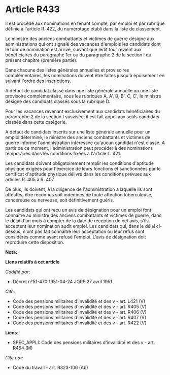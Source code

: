 # Article R433

Il est procédé aux nominations en tenant compte, par emploi et par rubrique définie à l'article R. 422, du numérotage établi
dans la liste de classement.

Le ministre des anciens combattants et victimes de guerre désigne aux administrations qui ont signalé des vacances d'emplois
les candidats dont le tour de nomination est arrivé, suivant que ledit tour revient aux bénéficiaires du paragraphe 1er ou du
paragraphe 2 de la section I du présent chapitre (première partie).

Dans chacune des listes générales annuelles et provisoires complémentaires, les nominations doivent être faites jusqu'à
épuisement en suivant l'ordre des inscriptions.

A défaut de candidat classé dans une liste générale annuelle ou une liste provisoire complémentaire, sous les rubriques A,
A', B, B', C, C', le ministre désigne des candidats classés sous la rubrique D.

Pour les vacances revenant exclusivement aux candidats bénéficiaires du paragraphe 2 de la section I susvisée, il est fait
appel aux seuls candidats classés dans cette catégorie.

A défaut de candidats inscrits sur une liste générale annuelle pour un emploi déterminé, le ministre des anciens combattants
et victimes de guerre informe l'administration intéressée qu'aucun candidat n'est classé. A partir de ce moment,
l'administration peut procéder à des nominations temporaires dans les conditions fixées à l'article L. 421.

Les candidats doivent obligatoirement remplir les conditions d'aptitude physique exigées pour l'exercice de leurs fonctions
et sanctionnées par le certificat d'aptitude physique délivré dans les conditions prévues aux articles R. 405 à R. 407.

De plus, ils doivent, à la diligence de l'administration à laquelle ils sont affectés, être reconnus soit indemnes de toute
affection tuberculeuse, cancéreuse ou nerveuse, soit définitivement guéris.

Les candidats qui ont reçu un avis de désignation pour un emploi font connaître au ministre des anciens combattants et
victimes de guerre, dans le délai d'un mois à compter de la date de réception de cet avis, s'ils acceptent leur nomination
audit emploi. Les candidats qui, dans le délai ci-dessus, n'ont pas fait connaître leur acceptation ou leur refus sont
considérés comme ayant refusé l'emploi. L'avis de désignation doit reproduire cette disposition.

**Nota:**



**Liens relatifs à cet article**

_Codifié par_:

  - Décret n°51-470 1951-04-24 JORF 27 avril 1951

_Cite_:

  - Code des pensions militaires d'invalidité et des v - art. L421 (V)
  - Code des pensions militaires d'invalidité et des v - art. R405 (V)
  - Code des pensions militaires d'invalidité et des v - art. R406 (V)
  - Code des pensions militaires d'invalidité et des v - art. R407 (V)
  - Code des pensions militaires d'invalidité et des v - art. R422 (V)

**Liens**:

  - SPEC_APPLI: Code des pensions militaires d'invalidité et des v - art. R454 (M)

_Cité par_:

  - Code du travail - art. R323-106 (Ab)
